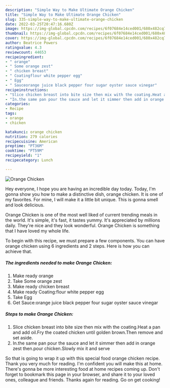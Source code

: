 ```yaml
---
description: "Simple Way to Make Ultimate Orange Chicken"
title: "Simple Way to Make Ultimate Orange Chicken"
slug: 335-simple-way-to-make-ultimate-orange-chicken
date: 2022-03-25T20:47:16.680Z
image: https://img-global.cpcdn.com/recipes/6f07684e14ced001/680x482cq70/orange-chicken-recipe-main-photo.jpg
thumbnail: https://img-global.cpcdn.com/recipes/6f07684e14ced001/680x482cq70/orange-chicken-recipe-main-photo.jpg
cover: https://img-global.cpcdn.com/recipes/6f07684e14ced001/680x482cq70/orange-chicken-recipe-main-photo.jpg
author: Beatrice Powers
ratingvalue: 4.3
reviewcount: 44653
recipeingredient:
- " orange"
- " Some orange zest"
- " chicken breast"
- " Coatingflour white pepper egg"
- " Egg"
- " Sauceorange juice black pepper four sugar oyster sauce vinegar"
recipeinstructions:
- "Slice chicken breast into bite size then mix with the coating.Heat a pan and add oil.Fry the coated chicken until golden brown.Then remove and set aside."
- "In.the same pan pour the sauce and let it simmer then add in orange zest then.pour chicken.Slowly mix it and serve"
categories:
- Recipe
tags:
- orange
- chicken

katakunci: orange chicken 
nutrition: 279 calories
recipecuisine: American
preptime: "PT36M"
cooktime: "PT59M"
recipeyield: "1"
recipecategory: Lunch

---
```



![Orange Chicken](https://img-global.cpcdn.com/recipes/6f07684e14ced001/680x482cq70/orange-chicken-recipe-main-photo.jpg)

Hey everyone, I hope you are having an incredible day today. Today, I'm gonna show you how to make a distinctive dish, orange chicken. It is one of my favorites. For mine, I will make it a little bit unique. This is gonna smell and look delicious.

Orange Chicken is one of the most well liked of current trending meals in the world. It's simple, it's fast, it tastes yummy. It's appreciated by millions daily. They're nice and they look wonderful. Orange Chicken is something that I have loved my whole life.




To begin with this recipe, we must prepare a few components. You can have orange chicken using 6 ingredients and 2 steps. Here is how you can achieve that.

<!--inarticleads1-->

##### The ingredients needed to make Orange Chicken:

1. Make ready  orange
1. Take  Some orange zest
1. Make ready  chicken breast
1. Make ready  Coating:flour white pepper egg
1. Take  Egg
1. Get  Sauce:orange juice black pepper four sugar oyster sauce vinegar




<!--inarticleads2-->

##### Steps to make Orange Chicken:

1. Slice chicken breast into bite size then mix with the coating.Heat a pan and add oil.Fry the coated chicken until golden brown.Then remove and set aside.
1. In.the same pan pour the sauce and let it simmer then add in orange zest then.pour chicken.Slowly mix it and serve




So that is going to wrap it up with this special food orange chicken recipe. Thank you very much for reading. I'm confident you will make this at home. There's gonna be more interesting food at home recipes coming up. Don't forget to bookmark this page in your browser, and share it to your loved ones, colleague and friends. Thanks again for reading. Go on get cooking!
